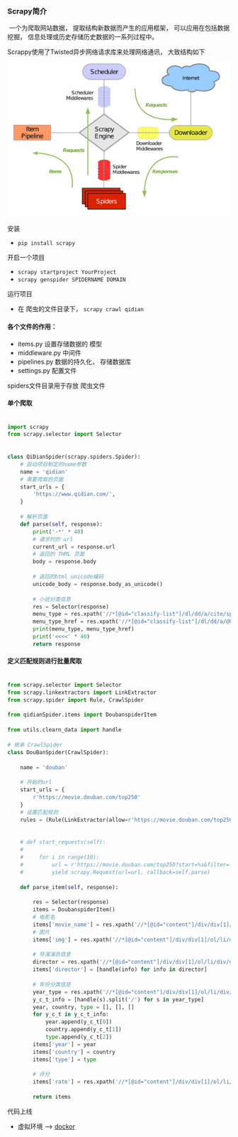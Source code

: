 ### Scrapy简介

​	一个为爬取网站数据， 提取结构新数据而产生的应用框架， 可以应用在包括数据挖掘， 信息处理或历史存储历史数据的一系列过程中。

Scrappy使用了Twisted异步网络请求库来处理网络通讯， 大致结构如下

![53049907785](assets/1530499077850.png)



安装

-    `pip install scrapy`



开启一个项目

-   `scrapy startproject YourProject`
-   `scrapy genspider SPIDERNAME DOMAIN`

运行项目

-   在 爬虫的文件目录下， `scrapy crawl qidian`




#### 各个文件的作用：

-   items.py     设置存储数据的 模型
-   middleware.py   中间件
-   pipelines.py    数据的持久化， 存储数据库
-   settings.py   配置文件

spiders文件目录用于存放 爬虫文件



#### 单个爬取


```python

import scrapy
from scrapy.selector import Selector


class QiDianSpider(scrapy.spiders.Spider):
    # 启动项目制定的name参数
    name = 'qidian'
    # 需要爬取的页面
    start_urls = {
        'https://www.qidian.com/',
    }

    # 解析页面
    def parse(self, response):
        print('-*' * 40)
        # 请求时的 url
        current_url = response.url
        # 返回的 THML 页面
        body = response.body

        # 返回的html unicode编码
        unicode_body = response.body_as_unicode()

        # 小说分类信息
        res = Selector(response)
        menu_type = res.xpath('//*[@id="classify-list"]/dl/dd/a/cite/span/i/text()').extract()
        menu_type_href = res.xpath('//*[@id="classify-list"]/dl/dd/a/@href').extract()
        print(menu_type, menu_type_href)
        print('<<<<' * 40)
        return response
```



#### 定义匹配规则进行批量爬取

```python

from scrapy.selector import Selector
from scrapy.linkextractors import LinkExtractor
from scrapy.spider import Rule, CrawlSpider

from qidianSpider.items import DoubanspiderItem

from utils.clearn_data import handle

# 继承 CrawlSpider
class DouBanSpider(CrawlSpider):

    name = 'douban'
    
    # 开始的url
    start_urls = {
        r'https://movie.douban.com/top250'
    }
    # 设置匹配规则
    rules = (Rule(LinkExtractor(allow=r'https://movie.douban.com/top250.*'), callback='parse_item'), ) # 自定义的回调函数


    # def start_requests(self):
    #
    #     for i in range(10):
    #         url = r'https://movie.douban.com/top250?start=%s&filter=' % i * 25
    #         yield scrapy.Request(url=url, callback=self.parse)

    def parse_item(self, response):

        res = Selector(response)
        items = DoubanspiderItem()
        # 电影名
        items['movie_name'] = res.xpath('//*[@id="content"]/div/div[1]/ol/li/div/div[2]/div[1]/a/span[1]/text()').extract()
        # 图片
        items['img'] = res.xpath('//*[@id="content"]/div/div[1]/ol/li/div/div[1]/a/img/@src').extract()

        # 导演演员信息
        director = res.xpath('//*[@id="content"]/div/div[1]/ol/li/div/div[2]/div[2]/p[1]/text()[1]').extract()
        items['director'] = [handle(info) for info in director]

        # 年份分类信息
        year_type = res.xpath('//*[@id="content"]/div/div[1]/ol/li/div/div[2]/div[2]/p[1]/text()[2]').extract()
        y_c_t_info = [handle(s).split('/') for s in year_type]
        year, country, type = [], [], []
        for y_c_t in y_c_t_info:
            year.append(y_c_t[0])
            country.append(y_c_t[1])
            type.append(y_c_t[2])
        items['year'] = year
        items['country'] = country
        items['type'] = type

        # 评分
        items['rate'] = res.xpath('//*[@id="content"]/div/div[1]/ol/li/div/div[2]/div[2]/div/span[2]/text()').extract()

        return items

```





代码上线

-   虚拟环境  ——> [dockor](https://hub.docker.com)